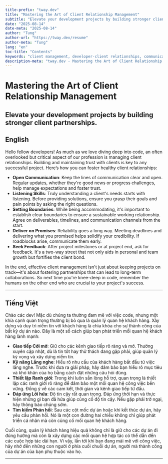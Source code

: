 ```yaml
---
title-prefix: "tway.dev"
title: "Mastering the Art of Client Relationship Management"
subtitle: "Elevate your development projects by building stronger client partnerships."
date: "2025-08-14"
date-meta: "2025-08-14"
author: "Tung"
author-url: "https://tway.dev/resume"
author-meta: "Tung"
lang: "en"
toc-title: "Contents"
keywords: "client management, developer-client relationships, communication, project management, client partnerships"
description-meta: "tway.dev - Mastering the Art of Client Relationship Management - Elevate your development projects by building stronger client partnerships."
---
```


# Mastering the Art of Client Relationship Management
## Elevate your development projects by building stronger client partnerships.

## English
Hello fellow developers! As much as we love diving deep into code, an often overlooked but critical aspect of our profession is managing client relationships. Building and maintaining trust with clients is key to any successful project. Here’s how you can foster healthy client relationships:

- **Open Communication**: Keep the lines of communication clear and open. Regular updates, whether they're good news or progress challenges, help manage expectations and foster trust.
- **Listening Skills**: Truly understanding a client's needs starts with listening. Before providing solutions, ensure you grasp their goals and pain points by asking the right questions.
- **Setting Boundaries**: While being accommodating, it's important to establish clear boundaries to ensure a sustainable working relationship. Agree on deliverables, timelines, and communication channels from the start.
- **Deliver on Promises**: Reliability goes a long way. Meeting deadlines and delivering what you promised helps solidify your credibility. If roadblocks arise, communicate them early.
- **Seek Feedback**: After project milestones or at project end, ask for feedback. It's a two-way street that not only aids in personal and team growth but fortifies the client bond.

In the end, effective client management isn't just about keeping projects on track—it's about fostering partnerships that can lead to long-term collaborations. So next time you're knee-deep in code, remember the humans on the other end who are crucial to your project's success.

---

## Tiếng Việt
Chào các dev! Mặc dù chúng ta thường đam mê với việc code, nhưng một khía cạnh quan trọng thường bị bỏ qua là quản lý quan hệ khách hàng. Xây dựng và duy trì niềm tin với khách hàng là chìa khóa cho sự thành công của bất kỳ dự án nào. Đây là một số cách giúp bạn phát triển mối quan hệ khách hàng lành mạnh:

- **Giao tiếp Cởi mở**: Giữ cho các kênh giao tiếp rõ ràng và mở. Thường xuyên cập nhật, dù là tin tốt hay thử thách đang gặp phải, giúp quản lý kỳ vọng và xây dựng niềm tin.
- **Kỹ năng Lắng nghe**: Hiểu rõ nhu cầu của khách hàng bắt đầu từ việc lắng nghe. Trước khi đưa ra giải pháp, hãy đảm bảo bạn hiểu rõ mục tiêu và khó khăn của họ bằng cách đặt những câu hỏi đúng.
- **Thiết lập Ranh giới**: Trong khi luôn sẵn lòng hỗ trợ, quan trọng là thiết lập các ranh giới rõ ràng để đảm bảo một mối quan hệ công việc bền vững. Đồng ý về các cam kết, thời gian và kênh giao tiếp từ đầu.
- **Đáp ứng Lời hứa**: Độ tin cậy rất quan trọng. Đáp ứng thời hạn và thực hiện những gì bạn đã hứa giúp củng cố độ tin cậy. Nếu gặp phải trở ngại, hãy thông báo chúng sớm.
- **Tìm kiếm Phản hồi**: Sau các cột mốc dự án hoặc khi kết thúc dự án, hãy yêu cầu phản hồi. Nó là một con đường hai chiều không chỉ giúp phát triển cá nhân mà còn củng cố mối quan hệ khách hàng.

Cuối cùng, quản lý khách hàng hiệu quả không chỉ là giữ cho các dự án đi đúng hướng mà còn là xây dựng các mối quan hệ hợp tác có thể dẫn đến các cuộc hợp tác dài hạn. Vì vậy, lần tới khi bạn đang mải mê với công việc, hãy nhớ đến những con người ở phía cuối chuỗi dự án, người mà thành công của dự án của bạn phụ thuộc vào họ.

---